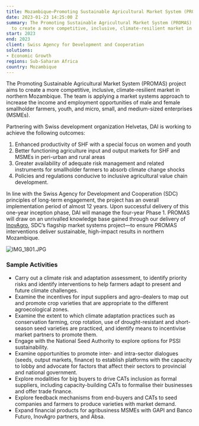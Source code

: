```yaml
---
title: Mozambique—Promoting Sustainable Agricultural Market System (PROMAS)
date: 2023-01-23 14:25:00 Z
summary: The Promoting Sustainable Agricultural Market System (PROMAS) project aims
  to create a more competitive, inclusive, climate-resilient market in northern Mozambique.
start: 2023
end: 2023
client: Swiss Agency for Development and Cooperation
solutions:
- Economic Growth
regions: Sub-Saharan Africa
country: Mozambique
---
```


The Promoting Sustainable Agricultural Market System (PROMAS) project aims to create a more competitive, inclusive, climate-resilient market in northern Mozambique. The team is applying a market systems approach to increase the income and employment opportunities of male and female smallholder farmers, youth, and micro, small, and medium-sized enterprises (MSMEs). 
 
Partnering with Swiss development organization Helvetas, DAI is working to achieve the following outcomes: 
1. Enhanced productivity of SHF with a special focus on women and youth
2. Better functioning agriculture input and output markets for SHF and MSMEs in peri-urban and rural areas
3. Greater availability of adequate risk management and related instruments for smallholder farmers to absorb climate change shocks
4. Policies and regulations conducive to inclusive agricultural value chain development.
 
In line with the Swiss Agency for Development and Cooperation (SDC) principles of long-term engagement, the project has an overall implementation period of almost 12 years. Upon successful delivery of this one-year inception phase, DAI will manage the four-year Phase 1. PROMAS will draw on an unrivalled knowledge base gained through our delivery of [InovAgro](https://www.dai.com/our-work/projects/mozambique-innovation-agribusiness-inovagro), SDC’s flagship market systems project—to ensure PROMAS interventions deliver sustainable, high-impact results in northern Mozambique.

![IMG_1801.JPG](/uploads/IMG_1801.JPG)

### Sample Activities 

* Carry out a climate risk and adaptation assessment, to identify priority risks and identify interventions to help farmers adapt to present and future climate challenges.
* Examine the incentives for input suppliers and agro-dealers to map out and promote crop varieties that are appropriate to the different agroecological zones. 
* Examine the extent to which climate adaptation practices such as conservation farming, crop rotation, use of drought-resistant and short-season seed varieties are practiced, and identify means to incentivise market partners to promote them. 
* Engage with the National Seed Authority to explore options for PSSI sustainability. 
* Examine opportunities to promote inter- and intra-sector dialogues (seeds, output markets, finance) to establish platforms with the capacity to lobby and advocate for factors that affect their sectors to provincial and national government. 
* Explore modalities for big buyers to drive CATs inclusion as formal suppliers, including capacity-building CATs to formalise their businesses and offer trade finance. 
* Explore feedback mechanisms from end-buyers and CATs to seed companies and farmers to produce varieties with market demand. 
* Expand financial products for agribusiness MSMEs with GAPI and Banco Futuro, InovAgro partners, and Absa.

